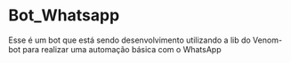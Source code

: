 # Bot_Whatsapp

Esse é um bot que está sendo desenvolvimento utilizando a lib do Venom-bot para realizar uma automação básica com o WhatsApp
